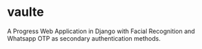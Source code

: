 # vaulte
A Progress Web Application in Django with Facial Recognition and Whatsapp OTP as secondary authentication methods.

